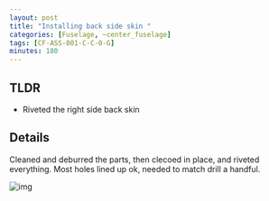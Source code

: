 ```yaml
---
layout: post
title: "Installing back side skin "
categories: [Fuselage, ~center_fuselage]
tags: [CF-ASS-001-C-C-0-G]
minutes: 180
---
```


## TLDR

- Riveted the right side back skin
  
## Details

Cleaned and deburred the parts, then clecoed in place, and riveted everything. Most holes lined up ok, needed to match drill a handful.

![img](https://lh3.googleusercontent.com/pw/AP1GczMtJqZbZRiYK4AQekT18vwWDCm0PGfnMItT2Gd8WzPDy7txQOOIkWrV_a9uDAVd30F8PTa34GXci4WNqfoH_66EkydSBJ_pBwoR5gLnlI6ox9ofYsfz4lCiCcDk1WPosla1gcAmRbA51AWjZw51Jy0Rig=w4080-h3072-s-no-gm?authuser=0)

